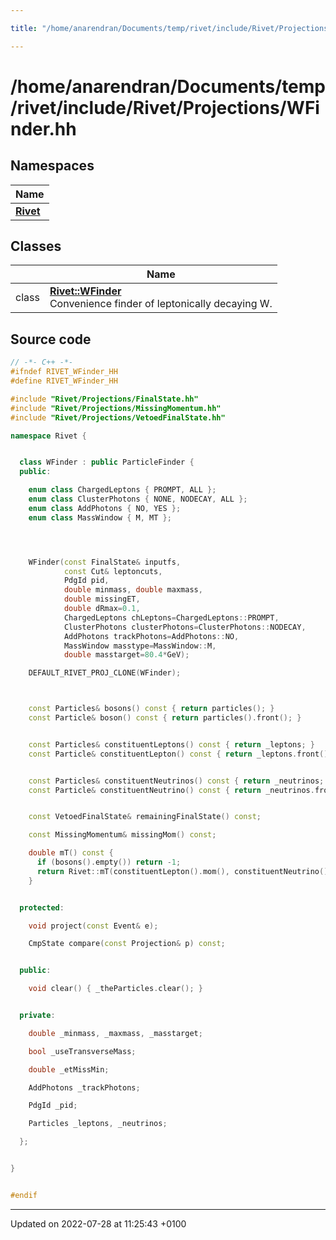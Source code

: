 ```yaml
---

title: "/home/anarendran/Documents/temp/rivet/include/Rivet/Projections/WFinder.hh"

---
```


# /home/anarendran/Documents/temp/rivet/include/Rivet/Projections/WFinder.hh



## Namespaces

| Name           |
| -------------- |
| **[Rivet](http://example.org/namespaces/namespacerivet/)**  |

## Classes

|                | Name           |
| -------------- | -------------- |
| class | **[Rivet::WFinder](http://example.org/classes/classrivet_1_1wfinder/)** <br>Convenience finder of leptonically decaying W.  |




## Source code

```cpp
// -*- C++ -*-
#ifndef RIVET_WFinder_HH
#define RIVET_WFinder_HH

#include "Rivet/Projections/FinalState.hh"
#include "Rivet/Projections/MissingMomentum.hh"
#include "Rivet/Projections/VetoedFinalState.hh"

namespace Rivet {


  class WFinder : public ParticleFinder {
  public:

    enum class ChargedLeptons { PROMPT, ALL };
    enum class ClusterPhotons { NONE, NODECAY, ALL };
    enum class AddPhotons { NO, YES };
    enum class MassWindow { M, MT };




    WFinder(const FinalState& inputfs,
            const Cut& leptoncuts,
            PdgId pid,
            double minmass, double maxmass,
            double missingET,
            double dRmax=0.1,
            ChargedLeptons chLeptons=ChargedLeptons::PROMPT,
            ClusterPhotons clusterPhotons=ClusterPhotons::NODECAY,
            AddPhotons trackPhotons=AddPhotons::NO,
            MassWindow masstype=MassWindow::M,
            double masstarget=80.4*GeV);

    DEFAULT_RIVET_PROJ_CLONE(WFinder);



    const Particles& bosons() const { return particles(); }
    const Particle& boson() const { return particles().front(); }


    const Particles& constituentLeptons() const { return _leptons; }
    const Particle& constituentLepton() const { return _leptons.front(); }


    const Particles& constituentNeutrinos() const { return _neutrinos; }
    const Particle& constituentNeutrino() const { return _neutrinos.front(); }


    const VetoedFinalState& remainingFinalState() const;

    const MissingMomentum& missingMom() const;

    double mT() const {
      if (bosons().empty()) return -1;
      return Rivet::mT(constituentLepton().mom(), constituentNeutrino().mom());
    }


  protected:

    void project(const Event& e);

    CmpState compare(const Projection& p) const;


  public:

    void clear() { _theParticles.clear(); }


  private:

    double _minmass, _maxmass, _masstarget;

    bool _useTransverseMass;

    double _etMissMin;

    AddPhotons _trackPhotons;

    PdgId _pid;

    Particles _leptons, _neutrinos;

  };


}


#endif
```


-------------------------------

Updated on 2022-07-28 at 11:25:43 +0100
